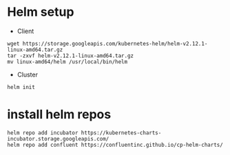 # Helm setup
* Client
```
wget https://storage.googleapis.com/kubernetes-helm/helm-v2.12.1-linux-amd64.tar.gz
tar -zxvf helm-v2.12.1-linux-amd64.tar.gz 
mv linux-amd64/helm /usr/local/bin/helm
```
* Cluster
```
helm init
```
# install helm repos
```
helm repo add incubator https://kubernetes-charts-incubator.storage.googleapis.com/
helm repo add confluent https://confluentinc.github.io/cp-helm-charts/
```
